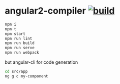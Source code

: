 # angular2-compiler [![build](https://travis-ci.org/daggerok/angular2.svg?branch=compiler)](https://travis-ci.org/daggerok/angular2)

```bash
npm i
npm t
npm start
npm run lint
npm run build
npm run serve
npm run webpack
```

but angular-cli for code generation

```bash
cd src/app
ng g c my-component
```
